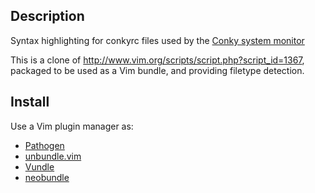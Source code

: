 ## Description

Syntax highlighting for conkyrc files used by the
[Conky system monitor](http://conky.sourceforge.net/)

This is a clone of <http://www.vim.org/scripts/script.php?script_id=1367>,
packaged to be used as a Vim bundle, and providing filetype detection.

## Install

Use a Vim plugin manager as:

* [Pathogen](https://github.com/tpope/vim-pathogen)
* [unbundle.vim](https://github.com/sunaku/vim-unbundle)
* [Vundle](https://github.com/gmarik/vundle)
* [neobundle](https://github.com/Shougo/neobundle.vim)
